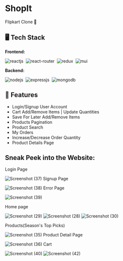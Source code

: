 # ShopIt
Flipkart Clone 🚀

## 🖥️ Tech Stack
**Frontend:**

![reactjs](https://img.shields.io/badge/React-20232A?style=for-the-badge&logo=react&logoColor=61DAFB)&nbsp;
![react-router](https://img.shields.io/badge/React_Router-CA4245?style=for-the-badge&logo=react-router&logoColor=white)&nbsp;
![redux](https://img.shields.io/badge/Redux-593D88?style=for-the-badge&logo=redux&logoColor=white)&nbsp;
![mui](https://img.shields.io/badge/Material--UI-0081CB?style=for-the-badge&logo=material-ui&logoColor=white)&nbsp;

**Backend:**

![nodejs](https://img.shields.io/badge/Node.js-43853D?style=for-the-badge&logo=node.js&logoColor=white)&nbsp;
![expressjs](https://img.shields.io/badge/Express.js-000000?style=for-the-badge&logo=express&logoColor=white)&nbsp;
![mongodb](https://img.shields.io/badge/MongoDB-4EA94B?style=for-the-badge&logo=mongodb&logoColor=white)&nbsp;

## 🚀 Features
- Login/Signup User Account
- Cart Add/Remove Items | Update Quantities
- Save For Later Add/Remove Items
- Products Pagination 
- Product Search
- My Orders 
- Increase/Decrease Order Quantity
- Product Details Page
 
 ## Sneak Peek into the Website:
 Login Page
 
 
 ![Screenshot (37)](https://github.com/meghanareddy1808/ShoppIt/assets/108571707/9f8ce721-a322-4696-a99c-7155ee3a4b9a)
 Signup Page
 
 
 ![Screenshot (38)](https://github.com/meghanareddy1808/ShoppIt/assets/108571707/6d76d1e6-ac62-49e7-bcbb-a56bcd72c7d4)
 Error Page
 
 ![Screenshot (39)](https://github.com/meghanareddy1808/ShoppIt/assets/108571707/f6b7b0ba-adf2-4d3c-abd5-2720894821b5)

Home page


![Screenshot (29)](https://github.com/meghanareddy1808/ShoppIt/assets/108571707/d862f28d-5a15-4567-807d-2dea35e142cd)
![Screenshot (28)](https://github.com/meghanareddy1808/ShoppIt/assets/108571707/1becacbe-d188-4686-b6da-e12d85c520a6)
![Screenshot (30)](https://github.com/meghanareddy1808/ShoppIt/assets/108571707/85cfa843-ec6e-43bf-b081-cf52321377bf)

Products(Season's Top Picks)


![Screenshot (35)](https://github.com/meghanareddy1808/ShoppIt/assets/108571707/f0fa1d5b-ae5e-4a97-81f3-62d23ad7f4fc)
Product Detail Page


![Screenshot (36)](https://github.com/meghanareddy1808/ShoppIt/assets/108571707/ec896d94-3b1c-4b9a-bf15-b6d1db75e9d1)
Cart

![Screenshot (40)](https://github.com/meghanareddy1808/ShoppIt/assets/108571707/1d397951-fa0c-4ff1-860c-3d71bdfbec70)
![Screenshot (42)](https://github.com/meghanareddy1808/ShoppIt/assets/108571707/9ec5e8b0-b190-40fa-a3e5-8f40f6d1f27b)









